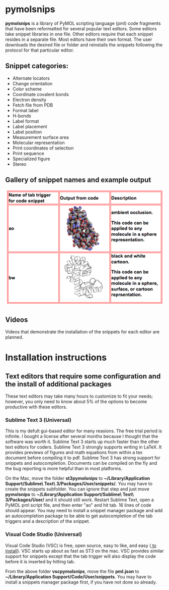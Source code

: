 <h1>pymolsnips</h1>

**pymolsnips** is a library of PyMOL scripting language (pml) code fragments that have been reformatted for several popular text editors.
Some editors take snippet libraries in one file. 
Other editors require that each snippet resides in a separate file. 
Most editors have their own format. 
The user downloads the desired file or folder and reinstalls the snippets following the protocol for that particular editor.

<h2>Snippet categories:</h2>

- Alternate locators
- Change orientation
- Color scheme
- Coordinate covalent bonds
- Electron density
- Fetch file from PDB
- Format label
- H-bonds
- Label format
- Label placement
- Label position
- Measurement surface area
- Molecular representation
- Print coordinates of selection
- Print sequence
- Specialized figure
- Stereo


<h2>Gallery of snippet names and example output</h2>

![Alt text](Gallery.png?raw=true "Gallery")

<h2>Videos</h2>

Videos that demonstrate the installation of the snippets for each editor are planned.

<h1>Installation instructions</h1>

<h2>Text editors that require some configuration and the install of additional packages</h2>
These text editors may take many hours to customize to fit your needs; however, you only need to 
know about 5% of the options to become productive with these editors. 

<h3>Sublime Text 3 (Universal)</h3>

This is my defult gui-based editor for many reasions. The free trial period is infinite. I bought a license after several months because I thought that the software was worth it. Sublime Text 3 starts up much faster than the other text editors for coders. Sublime Text 3 strongly supports writing in LaTeX. It provides previews of figures and math equations from within a tex document before compiling it to pdf. Sublime Text 3 has strong support for snippets and autocompletion. Documents can be compiled on the fly and the bug reporting is more helpful than in most platforms. 

On the Mac, move the folder **st3pymolsnips** to **~/Library/Application Support/Sublime\ Text\ 3/Packages/User/snippets/**. You may have to create the snippets subfolder. You can ignore that step and just move **pymolsnips** to **~/Library/Application Support/Sublime\ Text\ 3/Packages/User/** and it should still work. Restart Sublime Text, open a PyMOL pml script file, and then enter "ao" and  hit tab. 16 lines of code should appear. You may need to install a snippet manager package and add an autocompletion package to be able to get autocompletion of the tab triggers and a description of the snippet. 

<!--
#<h3>TextMate (Mac only)</h3>
-->
<h3>Visual Code Studio (Universal)</h3>

Visual Code Studio (VSC) is free, open source, easy to like, and easy (<a href="https://code.visualstudio.com/download"> to install</a>). VSC starts up about as fast as ST3 on the mac. VSC provides similar support for snippets except that the tab trigger will also display the code before it is inserted by hitting tab. 

From the above folder **vscpymolsnips**, move the file **pml.json** to **~/Library/Application Support/Code/User/snippets**. You may have to install a snippets manager package first, if you have not done so already.
 
<!--
<h2>Text editors that are ready out of the box</h2>

<h2>Terminal based text editors</h2>
In this cateogry, vim is the most powerful editor followed by emacs and distantly by nano.
-->
